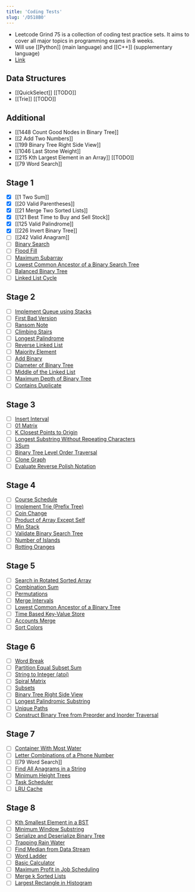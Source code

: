 ```yaml
---
title: 'Coding Tests'
slug: '/D518B0'
---
```


- Leetcode Grind 75 is a collection of coding test practice sets. It aims to cover all major topics in programming exams in 8 weeks.
- Will use [[Python]] (main language) and [[C++]] (supplementary language)
- [Link](https://www.techinterviewhandbook.org/grind75)

## Data Structures

- [[QuickSelect]] [[TODO]]
- [[Trie]] [[TODO]]

## Additional

- [[1448 Count Good Nodes in Binary Tree]]
- [[2 Add Two Numbers]]
- [[199 Binary Tree Right Side View]]
- [[1046 Last Stone Weight]]
- [[215 Kth Largest Element in an Array]] [[TODO]]
- [[79 Word Search]]

## Stage 1

- [x] [[1 Two Sum]]
- [x] [[20 Valid Parentheses]]
- [x] [[21 Merge Two Sorted Lists]]
- [x] [[121 Best Time to Buy and Sell Stock]]
- [x] [[125 Valid Palindrome]]
- [x] [[226 Invert Binary Tree]]
- [ ] [[242 Valid Anagram]]
- [ ] [Binary Search](https://leetcode.com/problems/binary-search)
- [ ] [Flood Fill](https://leetcode.com/problems/flood-fill)
- [ ] [Maximum Subarray](https://leetcode.com/problems/maximum-subarray)
- [ ] [Lowest Common Ancestor of a Binary Search Tree](https://leetcode.com/problems/lowest-common-ancestor-of-a-binary-search-tree)
- [ ] [Balanced Binary Tree](https://leetcode.com/problems/balanced-binary-tree)
- [ ] [Linked List Cycle](https://leetcode.com/problems/linked-list-cycle)

## Stage 2

- [ ] [Implement Queue using Stacks](https://leetcode.com/problems/implement-queue-using-stacks)
- [ ] [First Bad Version](https://leetcode.com/problems/first-bad-version)
- [ ] [Ransom Note](https://leetcode.com/problems/ransom-note)
- [ ] [Climbing Stairs](https://leetcode.com/problems/climbing-stairs)
- [ ] [Longest Palindrome](https://leetcode.com/problems/longest-palindrome)
- [ ] [Reverse Linked List](https://leetcode.com/problems/reverse-linked-list)
- [ ] [Majority Element](https://leetcode.com/problems/majority-element)
- [ ] [Add Binary](https://leetcode.com/problems/add-binary)
- [ ] [Diameter of Binary Tree](https://leetcode.com/problems/diameter-of-binary-tree)
- [ ] [Middle of the Linked List](https://leetcode.com/problems/middle-of-the-linked-list)
- [ ] [Maximum Depth of Binary Tree](https://leetcode.com/problems/maximum-depth-of-binary-tree)
- [ ] [Contains Duplicate](https://leetcode.com/problems/contains-duplicate)

## Stage 3

- [ ] [Insert Interval](https://leetcode.com/problems/insert-interval)
- [ ] [01 Matrix](https://leetcode.com/problems/01-matrix)
- [ ] [K Closest Points to Origin](https://leetcode.com/problems/k-closest-points-to-origin)
- [ ] [Longest Substring Without Repeating Characters](https://leetcode.com/problems/longest-substring-without-repeating-characters)
- [ ] [3Sum](https://leetcode.com/problems/3sum)
- [ ] [Binary Tree Level Order Traversal](https://leetcode.com/problems/binary-tree-level-order-traversal)
- [ ] [Clone Graph](https://leetcode.com/problems/clone-graph)
- [ ] [Evaluate Reverse Polish Notation](https://leetcode.com/problems/evaluate-reverse-polish-notation)

## Stage 4

- [ ] [Course Schedule](https://leetcode.com/problems/course-schedule)
- [ ] [Implement Trie (Prefix Tree)](https://leetcode.com/problems/implement-trie-prefix-tree)
- [ ] [Coin Change](https://leetcode.com/problems/coin-change)
- [ ] [Product of Array Except Self](https://leetcode.com/problems/product-of-array-except-self)
- [ ] [Min Stack](https://leetcode.com/problems/min-stack)
- [ ] [Validate Binary Search Tree](https://leetcode.com/problems/validate-binary-search-tree)
- [ ] [Number of Islands](https://leetcode.com/problems/number-of-islands)
- [ ] [Rotting Oranges](https://leetcode.com/problems/rotting-oranges)

## Stage 5

- [ ] [Search in Rotated Sorted Array](https://leetcode.com/problems/search-in-rotated-sorted-array)
- [ ] [Combination Sum](https://leetcode.com/problems/combination-sum)
- [ ] [Permutations](https://leetcode.com/problems/permutations)
- [ ] [Merge Intervals](https://leetcode.com/problems/merge-intervals)
- [ ] [Lowest Common Ancestor of a Binary Tree](https://leetcode.com/problems/lowest-common-ancestor-of-a-binary-tree)
- [ ] [Time Based Key-Value Store](https://leetcode.com/problems/time-based-key-value-store)
- [ ] [Accounts Merge](https://leetcode.com/problems/accounts-merge)
- [ ] [Sort Colors](https://leetcode.com/problems/sort-colors)

## Stage 6

- [ ] [Word Break](https://leetcode.com/problems/word-break)
- [ ] [Partition Equal Subset Sum](https://leetcode.com/problems/partition-equal-subset-sum)
- [ ] [String to Integer (atoi)](https://leetcode.com/problems/string-to-integer-atoi)
- [ ] [Spiral Matrix](https://leetcode.com/problems/spiral-matrix)
- [ ] [Subsets](https://leetcode.com/problems/subsets)
- [ ] [Binary Tree Right Side View](https://leetcode.com/problems/binary-tree-right-side-view)
- [ ] [Longest Palindromic Substring](https://leetcode.com/problems/longest-palindromic-substring)
- [ ] [Unique Paths](https://leetcode.com/problems/unique-paths)
- [ ] [Construct Binary Tree from Preorder and Inorder Traversal](https://leetcode.com/problems/construct-binary-tree-from-preorder-and-inorder-traversal)

## Stage 7

- [ ] [Container With Most Water](https://leetcode.com/problems/container-with-most-water)
- [ ] [Letter Combinations of a Phone Number](https://leetcode.com/problems/letter-combinations-of-a-phone-number)
- [ ] [[79 Word Search]]
- [ ] [Find All Anagrams in a String](https://leetcode.com/problems/find-all-anagrams-in-a-string)
- [ ] [Minimum Height Trees](https://leetcode.com/problems/minimum-height-trees)
- [ ] [Task Scheduler](https://leetcode.com/problems/task-scheduler)
- [ ] [LRU Cache](https://leetcode.com/problems/lru-cache)

## Stage 8

- [ ] [Kth Smallest Element in a BST](https://leetcode.com/problems/kth-smallest-element-in-a-bst)
- [ ] [Minimum Window Substring](https://leetcode.com/problems/minimum-window-substring)
- [ ] [Serialize and Deserialize Binary Tree](https://leetcode.com/problems/serialize-and-deserialize-binary-tree)
- [ ] [Trapping Rain Water](https://leetcode.com/problems/trapping-rain-water)
- [ ] [Find Median from Data Stream](https://leetcode.com/problems/find-median-from-data-stream)
- [ ] [Word Ladder](https://leetcode.com/problems/word-ladder)
- [ ] [Basic Calculator](https://leetcode.com/problems/basic-calculator)
- [ ] [Maximum Profit in Job Scheduling](https://leetcode.com/problems/maximum-profit-in-job-scheduling)
- [ ] [Merge k Sorted Lists](https://leetcode.com/problems/merge-k-sorted-lists)
- [ ] [Largest Rectangle in Histogram](https://leetcode.com/problems/largest-rectangle-in-histogram)
